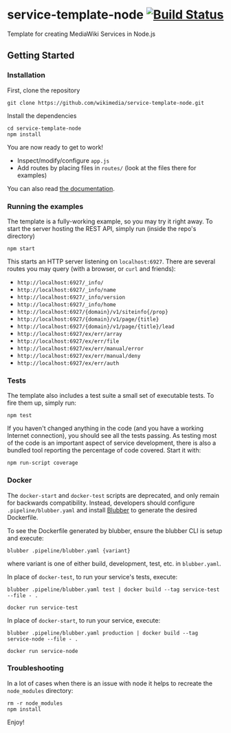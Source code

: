 # service-template-node [![Build Status](https://travis-ci.org/wikimedia/service-template-node.svg?branch=master)](https://travis-ci.org/wikimedia/service-template-node)

Template for creating MediaWiki Services in Node.js

## Getting Started

### Installation

First, clone the repository

```
git clone https://github.com/wikimedia/service-template-node.git
```

Install the dependencies

```
cd service-template-node
npm install
```

You are now ready to get to work!

* Inspect/modify/configure `app.js`
* Add routes by placing files in `routes/` (look at the files there for examples)

You can also read [the documentation](https://www.mediawiki.org/wiki/ServiceTemplateNode).

### Running the examples

The template is a fully-working example, so you may try it right away. To
start the server hosting the REST API, simply run (inside the repo's directory)

```
npm start
```

This starts an HTTP server listening on `localhost:6927`. There are several
routes you may query (with a browser, or `curl` and friends):

* `http://localhost:6927/_info/`
* `http://localhost:6927/_info/name`
* `http://localhost:6927/_info/version`
* `http://localhost:6927/_info/home`
* `http://localhost:6927/{domain}/v1/siteinfo{/prop}`
* `http://localhost:6927/{domain}/v1/page/{title}`
* `http://localhost:6927/{domain}/v1/page/{title}/lead`
* `http://localhost:6927/ex/err/array`
* `http://localhost:6927/ex/err/file`
* `http://localhost:6927/ex/err/manual/error`
* `http://localhost:6927/ex/err/manual/deny`
* `http://localhost:6927/ex/err/auth`

### Tests

The template also includes a test suite a small set of executable tests. To fire
them up, simply run:

```
npm test
```

If you haven't changed anything in the code (and you have a working Internet
connection), you should see all the tests passing. As testing most of the code
is an important aspect of service development, there is also a bundled tool
reporting the percentage of code covered. Start it with:

```
npm run-script coverage
```

### Docker

The `docker-start` and `docker-test` scripts are deprecated, and only remain for backwards compatibility. Instead, developers should configure `.pipeline/blubber.yaml` and install [Blubber](https://github.com/wikimedia/blubber) to generate the desired Dockerfile.

To see the Dockerfile generated by blubber, ensure the blubber CLI is setup and execute:
```
blubber .pipeline/blubber.yaml {variant}
```
where variant is one of either build, development, test, etc. in `blubber.yaml`.

In place of `docker-test`, to run your service's tests, execute:
```
blubber .pipeline/blubber.yaml test | docker build --tag service-test --file - .
```

```
docker run service-test
```

In place of `docker-start`, to run your service, execute:
```
blubber .pipeline/blubber.yaml production | docker build --tag service-node --file - .
```
```
docker run service-node
```

### Troubleshooting

In a lot of cases when there is an issue with node it helps to recreate the
`node_modules` directory:

```
rm -r node_modules
npm install
```

Enjoy!

